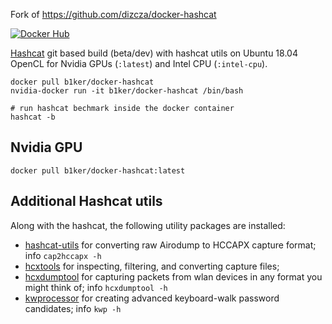 Fork of https://github.com/dizcza/docker-hashcat

[![Docker Hub](http://dockeri.co/image/b1ker/docker-hashcat)](https://hub.docker.com/r/b1ker/docker-hashcat/)

[Hashcat](https://hashcat.net/hashcat/) git based build (beta/dev) with hashcat utils on Ubuntu 18.04 OpenCL for Nvidia GPUs (`:latest`) and Intel CPU (`:intel-cpu`).

```
docker pull b1ker/docker-hashcat
nvidia-docker run -it b1ker/docker-hashcat /bin/bash

# run hashcat bechmark inside the docker container
hashcat -b
```

## Nvidia GPU

 `docker pull b1ker/docker-hashcat:latest`

## Additional Hashcat utils

Along with the hashcat, the following utility packages are installed:

* [hashcat-utils](https://github.com/hashcat/hashcat-utils) for converting raw Airodump to HCCAPX capture format; info `cap2hccapx -h`
* [hcxtools](https://github.com/zerbea/hcxtools) for inspecting, filtering, and converting capture files;
* [hcxdumptool](https://github.com/ZerBea/hcxdumptool) for capturing packets from wlan devices in any format you might think of; info `hcxdumptool -h`
* [kwprocessor](https://github.com/hashcat/kwprocessor) for creating advanced keyboard-walk password candidates; info `kwp -h`

